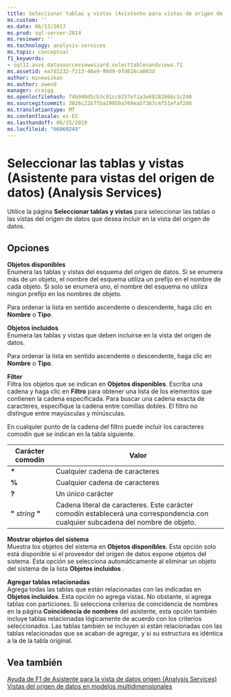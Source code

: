 ```yaml
---
title: Seleccionar tablas y vistas (Asistente para vistas de origen de datos) (Analysis Services) | Microsoft Docs
ms.custom: ''
ms.date: 06/13/2017
ms.prod: sql-server-2014
ms.reviewer: ''
ms.technology: analysis-services
ms.topic: conceptual
f1_keywords:
- sql12.asvs.datasourceviewwizard.selecttablesandviews.f1
ms.assetid: ea7d1232-f213-46e9-90d9-0fd616ca003d
author: minewiskan
ms.author: owend
manager: craigg
ms.openlocfilehash: f4b940d5cb3c91cc8257ef1a3e6828286bc1c240
ms.sourcegitcommit: 3026c22b7fba19059a769ea5f367c4f51efaf286
ms.translationtype: MT
ms.contentlocale: es-ES
ms.lasthandoff: 06/15/2019
ms.locfileid: "66069249"
---
```

# <a name="select-tables-and-views-data-source-view-wizard-analysis-services"></a>Seleccionar las tablas y vistas (Asistente para vistas del origen de datos) (Analysis Services)
  Utilice la página **Seleccionar tablas y vistas** para seleccionar las tablas o las vistas del origen de datos que desea incluir en la vista del origen de datos.  
  
## <a name="options"></a>Opciones  
 **Objetos disponibles**  
 Enumera las tablas y vistas del esquema del origen de datos. Si se enumera más de un objeto, el nombre del esquema utiliza un prefijo en el nombre de cada objeto. Si solo se enumera uno, el nombre del esquema no utiliza ningún prefijo en los nombres de objeto.  
  
 Para ordenar la lista en sentido ascendente o descendente, haga clic en **Nombre** o **Tipo**.  
  
 **Objetos incluidos**  
 Enumera las tablas y vistas que deben incluirse en la vista del origen de datos.  
  
 Para ordenar la lista en sentido ascendente o descendente, haga clic en **Nombre** o **Tipo**.  
  
 **Filter**  
 Filtra los objetos que se indican en **Objetos disponibles**. Escriba una cadena y haga clic en **Filtro** para obtener una lista de los elementos que contienen la cadena especificada. Para buscar una cadena exacta de caracteres, especifique la cadena entre comillas dobles. El filtro no distingue entre mayúsculas y minúsculas.  
  
 En cualquier punto de la cadena del filtro puede incluir los caracteres comodín que se indican en la tabla siguiente.  
  
|Carácter comodín|Valor|  
|------------------------|-----------|  
|**\***|Cualquier cadena de caracteres|  
|**%**|Cualquier cadena de caracteres|  
|**?**|Un único carácter|  
|**"** *string* **"**|Cadena literal de caracteres. Este carácter comodín establecerá una correspondencia con cualquier subcadena del nombre de objeto.|  
  
 **Mostrar objetos del sistema**  
 Muestra los objetos del sistema en **Objetos disponibles**. Esta opción solo está disponible si el proveedor del origen de datos expone objetos del sistema. Esta opción se selecciona automáticamente al eliminar un objeto del sistema de la lista **Objetos incluidos** .  
  
 **Agregar tablas relacionadas**  
 Agrega todas las tablas que están relacionadas con las indicadas en **Objetos incluidos**. Esta opción no agrega vistas. No obstante, sí agrega tablas con particiones. Si selecciona criterios de coincidencia de nombres en la página **Coincidencia de nombres** del asistente, esta opción también incluye tablas relacionadas lógicamente de acuerdo con los criterios seleccionados. Las tablas también se incluyen si están relacionadas con las tablas relacionadas que se acaban de agregar, y si su estructura es idéntica a la de la tabla original.  
  
## <a name="see-also"></a>Vea también  
 [Ayuda de F1 de Asistente para la vista de datos origen &#40;Analysis Services&#41;](data-source-view-wizard-f1-help-analysis-services.md)   
 [Vistas del origen de datos en modelos multidimensionales](multidimensional-models/data-source-views-in-multidimensional-models.md)  
  
  
